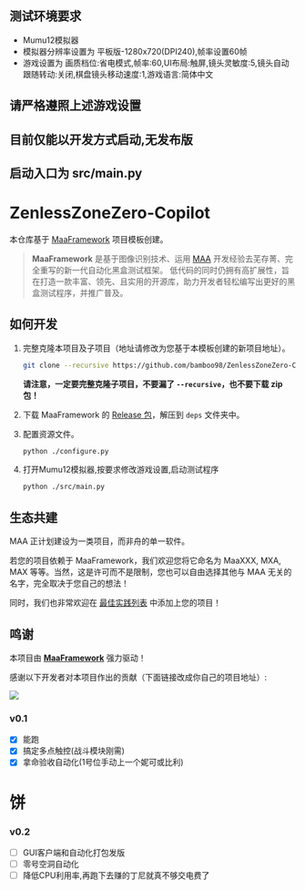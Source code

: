 ## 测试环境要求
- Mumu12模拟器
- 模拟器分辨率设置为 平板版-1280x720(DPI240),帧率设置60帧
- 游戏设置为 画质档位:省电模式,帧率:60,UI布局:触屏,镜头灵敏度:5,镜头自动跟随转动:关闭,棋盘镜头移动速度:1,游戏语言:简体中文

## 请严格遵照上述游戏设置

## 目前仅能以开发方式启动,无发布版
## 启动入口为 src/main.py

# ZenlessZoneZero-Copilot

</div>

本仓库基于 [MaaFramework](https://github.com/MaaXYZ/MaaFramework) 项目模板创建。

> **MaaFramework** 是基于图像识别技术、运用 [MAA](https://github.com/MaaAssistantArknights/MaaAssistantArknights) 开发经验去芜存菁、完全重写的新一代自动化黑盒测试框架。
> 低代码的同时仍拥有高扩展性，旨在打造一款丰富、领先、且实用的开源库，助力开发者轻松编写出更好的黑盒测试程序，并推广普及。


## 如何开发

1. 完整克隆本项目及子项目（地址请修改为您基于本模板创建的新项目地址）。

    ```bash
    git clone --recursive https://github.com/bamboo98/ZenlessZoneZero-Copilot.git
    ```

    **请注意，一定要完整克隆子项目，不要漏了 `--recursive`，也不要下载 zip 包！**

2. 下载 MaaFramework 的 [Release 包](https://github.com/MaaXYZ/MaaFramework/releases)，解压到 `deps` 文件夹中。

3. 配置资源文件。

    ```bash
    python ./configure.py
    ```

4. 打开Mumu12模拟器,按要求修改游戏设置,启动测试程序
   ```bash
   python ./src/main.py
   ```
   

## 生态共建

MAA 正计划建设为一类项目，而非舟的单一软件。

若您的项目依赖于 MaaFramework，我们欢迎您将它命名为 MaaXXX, MXA, MAX 等等。当然，这是许可而不是限制，您也可以自由选择其他与 MAA 无关的名字，完全取决于您自己的想法！

同时，我们也非常欢迎在 [最佳实践列表](https://github.com/MaaXYZ/MaaFramework#%E6%9C%80%E4%BD%B3%E5%AE%9E%E8%B7%B5) 中添加上您的项目！

## 鸣谢

本项目由 **[MaaFramework](https://github.com/MaaXYZ/MaaFramework)** 强力驱动！

感谢以下开发者对本项目作出的贡献（下面链接改成你自己的项目地址）:

<a href="https://github.com/MaaXYZ/MaaFramework/graphs/contributors">
  <img src="https://contrib.rocks/image?repo=bamboo98/ZenlessZoneZero-Copilot&max=1000" />
</a>


### v0.1
- [x] 能跑
- [x] 搞定多点触控(战斗模块刚需)
- [x] 拿命验收自动化(1号位手动上一个妮可或比利)

# 饼

### v0.2
- [ ] GUI客户端和自动化打包发版
- [ ] 零号空洞自动化
- [ ] 降低CPU利用率,再跑下去赚的丁尼就真不够交电费了
